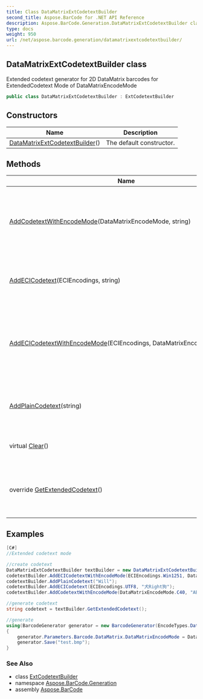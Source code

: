 ```yaml
---
title: Class DataMatrixExtCodetextBuilder
second_title: Aspose.BarCode for .NET API Reference
description: Aspose.BarCode.Generation.DataMatrixExtCodetextBuilder class. Extended codetext generator for 2D DataMatrix barcodes for ExtendedCodetext Mode of DataMatrixEncodeMode
type: docs
weight: 950
url: /net/aspose.barcode.generation/datamatrixextcodetextbuilder/
---
```

## DataMatrixExtCodetextBuilder class

Extended codetext generator for 2D DataMatrix barcodes for ExtendedCodetext Mode of DataMatrixEncodeMode

```csharp
public class DataMatrixExtCodetextBuilder : ExtCodetextBuilder
```

## Constructors

| Name | Description |
| --- | --- |
| [DataMatrixExtCodetextBuilder](datamatrixextcodetextbuilder/)() | The default constructor. |

## Methods

| Name | Description |
| --- | --- |
| [AddCodetextWithEncodeMode](../../aspose.barcode.generation/datamatrixextcodetextbuilder/addcodetextwithencodemode/)(DataMatrixEncodeMode, string) | Adds codetext with defined encode mode to the extended codetext items |
| [AddECICodetext](../../aspose.barcode.generation/extcodetextbuilder/addecicodetext/)(ECIEncodings, string) | Adds codetext with Extended Channel Identifier |
| [AddECICodetextWithEncodeMode](../../aspose.barcode.generation/datamatrixextcodetextbuilder/addecicodetextwithencodemode/)(ECIEncodings, DataMatrixEncodeMode, string) | Adds codetext with Extended Channel Identifier with defined encode mode |
| [AddPlainCodetext](../../aspose.barcode.generation/extcodetextbuilder/addplaincodetext/)(string) | Adds plain codetext to the extended codetext items |
| virtual [Clear](../../aspose.barcode.generation/extcodetextbuilder/clear/)() | Clears extended codetext items |
| override [GetExtendedCodetext](../../aspose.barcode.generation/datamatrixextcodetextbuilder/getextendedcodetext/)() | Generates Extended codetext from the extended codetext list. |

## Examples

```csharp
[C#]
//Extended codetext mode

//create codetext
DataMatrixExtCodetextBuilder textBuilder = new DataMatrixExtCodetextBuilder();
codetextBuilder.AddECICodetextWithEncodeMode(ECIEncodings.Win1251, DataMatrixEncodeMode.Bytes, "World");
codetextBuilder.AddPlainCodetext("Will");
codetextBuilder.AddECICodetext(ECIEncodings.UTF8, "犬Right狗");
codetextBuilder.AddCodetextWithEncodeMode(DataMatrixEncodeMode.C40, "ABCDE");

//generate codetext
string codetext = textBuilder.GetExtendedCodetext();    

//generate
using(BarcodeGenerator generator = new BarcodeGenerator(EncodeTypes.DataMatrix, codetext))
{
    generator.Parameters.Barcode.DataMatrix.DataMatrixEncodeMode = DataMatrixEncodeMode.ExtendedCodetext;
	generator.Save("test.bmp");
}
```

### See Also

* class [ExtCodetextBuilder](../extcodetextbuilder/)
* namespace [Aspose.BarCode.Generation](../../aspose.barcode.generation/)
* assembly [Aspose.BarCode](../../)


